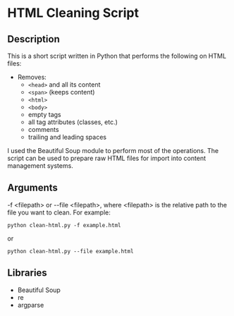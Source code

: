 # HTML Cleaning Script

## Description

This is a short script written in Python that performs the following on HTML files:

- Removes:
  - `<head>` and all its content
  - `<span>` (keeps content)
  - `<html>`
  - `<body>`
  - empty tags
  - all tag attributes (classes, etc.)
  - comments
  - trailing and leading spaces

I used the Beautiful Soup module to perform most of the operations. The script can be used to prepare raw HTML files for import into content management systems.

## Arguments

-f \<filepath\> or --file \<filepath\>, where \<filepath\> is the relative path to the file you want to clean. For example:

```
python clean-html.py -f example.html
```

or

```
python clean-html.py --file example.html
```

## Libraries

- Beautiful Soup
- re
- argparse
